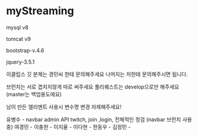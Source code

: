 # myStreaming

mysql v8

tomcat v9

bootstrap-v.4.6

jquery-3.5.1


이클립스 깃 분제는 경민씨 한테 문의해주세요
나머지는 저한테 문의해주시면 됩니다.

브런치는 서로 겹치지않게 따로 써주세요
풀리퀘스트는 develop으로만 해주세요 (master는 백업용도에요)

남이 만든 엘리멘트 사용시 변수명 변경 자제해주세요!


유병수 - navbar admin API twitch, join ,login, 전체적인 정검 (navbar 브런치 사용중)
여경민 - 
이충헌 - 
이지율 -
이다현 -
한동우 - 
김정민 - 
